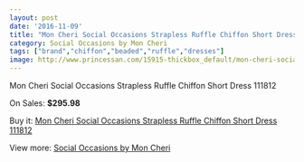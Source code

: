 ```yaml
---
layout: post
date: '2016-11-09'
title: "Mon Cheri Social Occasions Strapless Ruffle Chiffon Short Dress 111812"
category: Social Occasions by Mon Cheri
tags: ["brand","chiffon","beaded","ruffle","dresses"]
image: http://www.princessan.com/15915-thickbox_default/mon-cheri-social-occasions-strapless-ruffle-chiffon-short-dress-111812.jpg
---
```

Mon Cheri Social Occasions Strapless Ruffle Chiffon Short Dress 111812

On Sales: **$295.98**
<a href="https://www.princessan.com/en/social-occasions-by-mon-cheri/7460-mon-cheri-social-occasions-strapless-ruffle-chiffon-short-dress-111812.html"><amp-img layout="responsive" width="600" height="600" src="//www.princessan.com/15915-thickbox_default/mon-cheri-social-occasions-strapless-ruffle-chiffon-short-dress-111812.jpg" alt="Mon Cheri Social Occasions Strapless Ruffle Chiffon Short Dress 111812 0" /></a>
<a href="https://www.princessan.com/en/social-occasions-by-mon-cheri/7460-mon-cheri-social-occasions-strapless-ruffle-chiffon-short-dress-111812.html"><amp-img layout="responsive" width="600" height="600" src="//www.princessan.com/15916-thickbox_default/mon-cheri-social-occasions-strapless-ruffle-chiffon-short-dress-111812.jpg" alt="Mon Cheri Social Occasions Strapless Ruffle Chiffon Short Dress 111812 1" /></a>

Buy it: [Mon Cheri Social Occasions Strapless Ruffle Chiffon Short Dress 111812](https://www.princessan.com/en/social-occasions-by-mon-cheri/7460-mon-cheri-social-occasions-strapless-ruffle-chiffon-short-dress-111812.html "Mon Cheri Social Occasions Strapless Ruffle Chiffon Short Dress 111812")

View more: [Social Occasions by Mon Cheri](https://www.princessan.com/en/60-social-occasions-by-mon-cheri "Social Occasions by Mon Cheri")